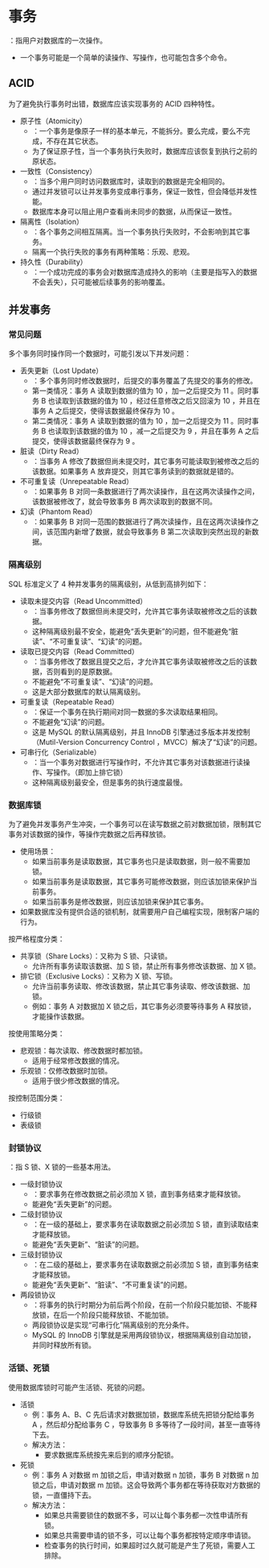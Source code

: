 # 事务

：指用户对数据库的一次操作。
- 一个事务可能是一个简单的读操作、写操作，也可能包含多个命令。

## ACID

为了避免执行事务时出错，数据库应该实现事务的 ACID 四种特性。
- 原子性（Atomicity）
  - ：一个事务是像原子一样的基本单元，不能拆分。要么完成，要么不完成，不存在其它状态。
  - 为了保证原子性，当一个事务执行失败时，数据库应该恢复到执行之前的原状态。
- 一致性（Consistency）
  - ：当多个用户同时访问数据库时，读取到的数据是完全相同的。
  - 通过并发锁可以让并发事务变成串行事务，保证一致性，但会降低并发性能。
  - 数据库本身可以阻止用户查看尚未同步的数据，从而保证一致性。
- 隔离性（Isolation）
  - ：各个事务之间相互隔离。当一个事务执行失败时，不会影响到其它事务。
  - 隔离一个执行失败的事务有两种策略：乐观、悲观。
- 持久性（Durability）
  - ：一个成功完成的事务会对数据库造成持久的影响（主要是指写入的数据不会丢失），只可能被后续事务的影响覆盖。

## 并发事务

### 常见问题

多个事务同时操作同一个数据时，可能引发以下并发问题：
- 丢失更新（Lost Update）
  - ：多个事务同时修改数据时，后提交的事务覆盖了先提交的事务的修改。
  - 第一类情况：事务 A 读取到数据的值为 10 ，加一之后提交为 11 。同时事务 B 也读取到该数据的值为 10 ，经过任意修改之后又回滚为 10 ，并且在事务 A 之后提交，使得该数据最终保存为 10 。
  - 第二类情况：事务 A 读取到数据的值为 10 ，加一之后提交为 11 。同时事务 B 也读取到该数据的值为 10 ，减一之后提交为 9 ，并且在事务 A 之后提交，使得该数据最终保存为 9 。
- 脏读（Dirty Read）
  - ：当事务 A 修改了数据但尚未提交时，其它事务可能读取到被修改之后的该数据。如果事务 A 放弃提交，则其它事务读到的数据就是错的。
- 不可重复读（Unrepeatable Read）
  - ：如果事务 B 对同一条数据进行了两次读操作，且在这两次读操作之间，该数据被修改了，就会导致事务 B 两次读取到的数据不同。
- 幻读（Phantom Read）
  - ：如果事务 B 对同一范围的数据进行了两次读操作，且在这两次读操作之间，该范围内新增了数据，就会导致事务 B 第二次读取到突然出现的新数据。

### 隔离级别

SQL 标准定义了 4 种并发事务的隔离级别，从低到高排列如下：
- 读取未提交内容（Read Uncommitted）
  - ：当事务修改了数据但尚未提交时，允许其它事务读取被修改之后的该数据。
  - 这种隔离级别最不安全，能避免“丢失更新”的问题，但不能避免“脏读”、“不可重复读”、“幻读”的问题。
- 读取已提交内容（Read Committed）
  - ：当事务修改了数据且提交之后，才允许其它事务读取被修改之后的该数据，否则看到的是原数据。
  - 不能避免“不可重复读”、“幻读”的问题。
  - 这是大部分数据库的默认隔离级别。
- 可重复读（Repeatable Read）
  - ：保证一个事务在执行期间对同一数据的多次读取结果相同。
  - 不能避免“幻读”的问题。
  - 这是 MySQL 的默认隔离级别，并且 InnoDB 引擎通过多版本并发控制（Mutil-Version Concurrency Control ，MVCC）解决了“幻读”的问题。
- 可串行化（Serializable）
  - ：当一个事务对数据进行写操作时，不允许其它事务对该数据进行读操作、写操作。（即加上排它锁）
  - 这种隔离级别最安全，但是事务的执行速度最慢。

### 数据库锁

为了避免并发事务产生冲突，一个事务可以在读写数据之前对数据加锁，限制其它事务对该数据的操作，等操作完数据之后再释放锁。
- 使用场景：
  - 如果当前事务是读取数据，其它事务也只是读取数据，则一般不需要加锁。
  - 如果当前事务是读取数据，其它事务可能修改数据，则应该加锁来保护当前事务。
  - 如果当前事务是修改数据，则应该加锁来保护其它事务。
- 如果数据库没有提供合适的锁机制，就需要用户自己编程实现，限制客户端的行为。

按严格程度分类：
- 共享锁（Share Locks）：又称为 S 锁、只读锁。
  - 允许所有事务读取该数据、加 S 锁，禁止所有事务修改该数据、加 X 锁。
- 排它锁（Exclusive Locks）：又称为 X 锁、写锁。
  - 允许当前事务读取、修改该数据，禁止其它事务读取、修改该数据、加锁。
  - 例如：事务 A 对数据加 X 锁之后，其它事务必须要等待事务 A 释放锁，才能操作该数据。

按使用策略分类：
- 悲观锁：每次读取、修改数据时都加锁。
  - 适用于经常修改数据的情况。
- 乐观锁：仅修改数据时加锁。
  - 适用于很少修改数据的情况。

按控制范围分类：
- 行级锁
- 表级锁

### 封锁协议

：指 S 锁、X 锁的一些基本用法。
- 一级封锁协议
  - ：要求事务在修改数据之前必须加 X 锁，直到事务结束才能释放锁。
  - 能避免“丢失更新”的问题。
- 二级封锁协议
  - ：在一级的基础上，要求事务在读取数据之前必须加 S 锁，直到读取结束才能释放锁。
  - 能避免“丢失更新”、“脏读”的问题。
- 三级封锁协议
  - ：在二级的基础上，要求事务在读取数据之前必须加 S 锁，直到事务结束才能释放锁。
  - 能避免“丢失更新”、“脏读”、“不可重复读”的问题。
- 两段锁协议
  - ：将事务的执行时期分为前后两个阶段，在前一个阶段只能加锁、不能释放锁，在后一个阶段只能释放锁、不能加锁。
  - 两段锁协议是实现“可串行化”隔离级别的充分条件。
  - MySQL 的 InnoDB 引擎就是采用两段锁协议，根据隔离级别自动加锁，并同时释放所有锁。

### 活锁、死锁

使用数据库锁时可能产生活锁、死锁的问题。
- 活锁
  - 例：事务 A、B、C 先后请求对数据加锁，数据库系统先把锁分配给事务 A ，然后却分配给事务 C ，导致事务 B 多等待了一段时间，甚至一直等待下去。
  - 解决方法：
    - 要求数据库系统按先来后到的顺序分配锁。
- 死锁
  - 例：事务 A 对数据 m 加锁之后，申请对数据 n 加锁，事务 B 对数据 n 加锁之后，申请对数据 m 加锁。这会导致两个事务都在等待获取对方数据的锁，一直僵持下去。
  - 解决方法：
    - 如果总共需要锁住的数据不多，可以让每个事务都一次性申请所有锁。
    - 如果总共需要申请的锁不多，可以让每个事务都按特定顺序申请锁。
    - 检查事务的执行时间，如果超时过久就可能是产生了死锁，需要人工排除。
